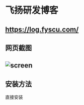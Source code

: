 # 飞扬研发博客

## https://log.fyscu.com/

## 网页截图

## ![screen](C:\Users\Pika\Desktop\screen.jpg)

## 安装方法

直接安装